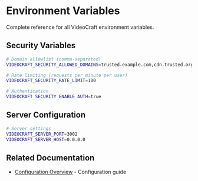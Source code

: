 # Environment Variables

Complete reference for all VideoCraft environment variables.

## Security Variables

```bash
# Domain allowlist (comma-separated)
VIDEOCRAFT_SECURITY_ALLOWED_DOMAINS=trusted.example.com,cdn.trusted.org

# Rate limiting (requests per minute per user)
VIDEOCRAFT_SECURITY_RATE_LIMIT=100

# Authentication
VIDEOCRAFT_SECURITY_ENABLE_AUTH=true
```

## Server Configuration

```bash
# Server settings
VIDEOCRAFT_SERVER_PORT=3002
VIDEOCRAFT_SERVER_HOST=0.0.0.0
```

## Related Documentation

- [Configuration Overview](overview.md) - Configuration guide